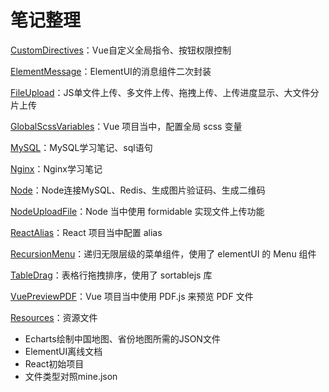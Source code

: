 # 笔记整理


[CustomDirectives]：Vue自定义全局指令、按钮权限控制

[ElementMessage]：ElementUI的消息组件二次封装

[FileUpload]：JS单文件上传、多文件上传、拖拽上传、上传进度显示、大文件分片上传

[GlobalScssVariables]：Vue 项目当中，配置全局 scss 变量

[MySQL]：MySQL学习笔记、sql语句

[Nginx]：Nginx学习笔记

[Node]：Node连接MySQL、Redis、生成图片验证码、生成二维码

[NodeUploadFile]：Node 当中使用 formidable 实现文件上传功能

[ReactAlias]：React 项目当中配置 alias

[RecursionMenu]：递归无限层级的菜单组件，使用了 elementUI 的 Menu 组件

[TableDrag]：表格行拖拽排序，使用了 sortablejs 库

[VuePreviewPDF]：Vue 项目当中使用 PDF.js 来预览 PDF 文件

[Resources]：资源文件
  - Echarts绘制中国地图、省份地图所需的JSON文件
  - ElementUI离线文档
  - React初始项目
  - 文件类型对照mine.json



[CustomDirectives]: https://github.com/Jin0811/Note/tree/master/CustomDirectives
[ElementMessage]: https://github.com/Jin0811/Note/tree/master/ElementMessage
[FileUpload]: https://github.com/Jin0811/Note/tree/master/FileUpload
[GlobalScssVariables]: https://github.com/Jin0811/Note/tree/master/GlobalScssVariables
[MySQL]: https://github.com/Jin0811/Note/tree/master/MySQL
[Nginx]: https://github.com/Jin0811/Note/tree/master/Nginx
[Node]: https://github.com/Jin0811/Note/tree/master/Node
[NodeUploadFile]: https://github.com/Jin0811/Note/tree/master/NodeUploadFile
[ReactAlias]: https://github.com/Jin0811/Note/tree/master/ReactAlias
[RecursionMenu]: https://github.com/Jin0811/Note/tree/master/RecursionMenu
[TableDrag]: https://github.com/Jin0811/Note/tree/master/TableDrag
[VuePreviewPDF]: https://github.com/Jin0811/Note/tree/master/VuePreviewPDF
[Resources]: https://github.com/Jin0811/Note/tree/master/Resources